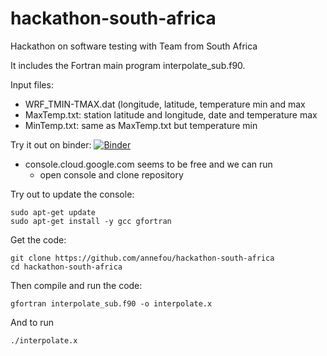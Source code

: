 # hackathon-south-africa

Hackathon on software testing with Team from South Africa

It includes the Fortran main program interpolate_sub.f90.

Input files:
- WRF_TMIN-TMAX.dat  (longitude, latitude, temperature min and max
- MaxTemp.txt: station latitude and longitude, date and temperature max
- MinTemp.txt: same as MaxTemp.txt but temperature min

Try it out on binder: [![Binder](https://mybinder.org/badge_logo.svg)](https://mybinder.org/v2/gh/leeseetja/hackathon-south-africa/HEAD)

- console.cloud.google.com seems to be free and we can run 
    - open console and clone repository

Try out to update the console:

```
sudo apt-get update
sudo apt-get install -y gcc gfortran

```

Get the code:

```
git clone https://github.com/annefou/hackathon-south-africa
cd hackathon-south-africa
```
Then compile and run the code:


```
gfortran interpolate_sub.f90 -o interpolate.x

```

And to run

```
./interpolate.x
